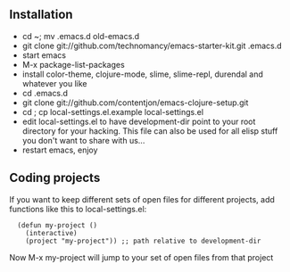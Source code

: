 ## Installation

- cd ~; mv .emacs.d old-emacs.d
- git clone git://github.com/technomancy/emacs-starter-kit.git .emacs.d
- start emacs
- M-x package-list-packages
- install color-theme, clojure-mode, slime, slime-repl, durendal and whatever you like
- cd .emacs.d
- git clone git://github.com/contentjon/emacs-clojure-setup.git <your-unix-username>
- cd <your-username>; cp local-settings.el.example local-settings.el
- edit local-settings.el to have development-dir point to your root
  directory for your hacking. This file can also be used for all elisp
  stuff you don't want to share with us...
- restart emacs, enjoy

## Coding projects

If you want to keep different sets of open files for different projects,
add functions like this to local-settings.el:

      (defun my-project ()
        (interactive)
        (project "my-project")) ;; path relative to development-dir

Now M-x my-project will jump to your set of open files from that project
